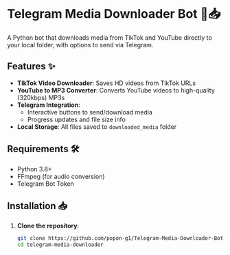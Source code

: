 # Telegram Media Downloader Bot 🎵📥

A Python bot that downloads media from TikTok and YouTube directly to your local folder, with options to send via Telegram.

## Features ✨
- **TikTok Video Downloader**: Saves HD videos from TikTok URLs
- **YouTube to MP3 Converter**: Converts YouTube videos to high-quality (320kbps) MP3s
- **Telegram Integration**: 
  - Interactive buttons to send/download media
  - Progress updates and file size info
- **Local Storage**: All files saved to `downloaded_media` folder

## Requirements 🛠️
- Python 3.8+
- FFmpeg (for audio conversion)
- Telegram Bot Token

## Installation 📥
1. **Clone the repository**:
   ```bash
   git clone https://github.com/popon-g1/Telegram-Media-Downloader-Bot/.git
   cd telegram-media-downloader
